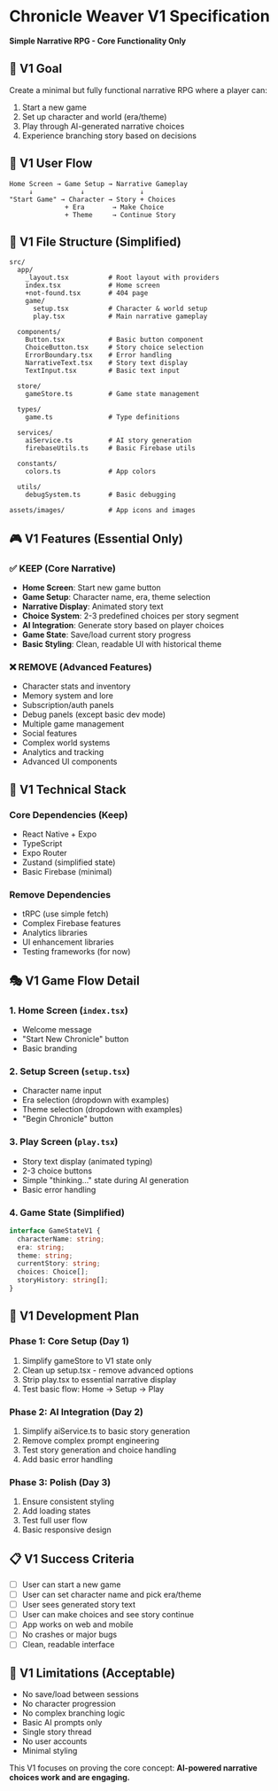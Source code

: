 # Chronicle Weaver V1 Specification
**Simple Narrative RPG - Core Functionality Only**

## 🎯 V1 Goal
Create a minimal but fully functional narrative RPG where a player can:
1. Start a new game
2. Set up character and world (era/theme)
3. Play through AI-generated narrative choices
4. Experience branching story based on decisions

## 📱 V1 User Flow
```
Home Screen → Game Setup → Narrative Gameplay
     ↓            ↓              ↓
"Start Game" → Character → Story + Choices
              + Era       → Make Choice
              + Theme     → Continue Story
```

## 📁 V1 File Structure (Simplified)
```
src/
  app/
    _layout.tsx          # Root layout with providers
    index.tsx            # Home screen
    +not-found.tsx       # 404 page
    game/
      setup.tsx          # Character & world setup
      play.tsx           # Main narrative gameplay
      
  components/
    Button.tsx           # Basic button component
    ChoiceButton.tsx     # Story choice selection
    ErrorBoundary.tsx    # Error handling
    NarrativeText.tsx    # Story text display
    TextInput.tsx        # Basic text input
    
  store/
    gameStore.ts         # Game state management
    
  types/
    game.ts              # Type definitions
    
  services/
    aiService.ts         # AI story generation
    firebaseUtils.ts     # Basic Firebase utils
    
  constants/
    colors.ts            # App colors
    
  utils/
    debugSystem.ts       # Basic debugging

assets/images/           # App icons and images
```

## 🎮 V1 Features (Essential Only)

### ✅ KEEP (Core Narrative)
- **Home Screen**: Start new game button
- **Game Setup**: Character name, era, theme selection
- **Narrative Display**: Animated story text
- **Choice System**: 2-3 predefined choices per story segment
- **AI Integration**: Generate story based on player choices
- **Game State**: Save/load current story progress
- **Basic Styling**: Clean, readable UI with historical theme

### ❌ REMOVE (Advanced Features)
- Character stats and inventory
- Memory system and lore
- Subscription/auth panels
- Debug panels (except basic dev mode)
- Multiple game management
- Social features
- Complex world systems
- Analytics and tracking
- Advanced UI components

## 🔧 V1 Technical Stack

### Core Dependencies (Keep)
- React Native + Expo
- TypeScript
- Expo Router
- Zustand (simplified state)
- Basic Firebase (minimal)

### Remove Dependencies
- tRPC (use simple fetch)
- Complex Firebase features
- Analytics libraries
- UI enhancement libraries
- Testing frameworks (for now)

## 🎭 V1 Game Flow Detail

### 1. Home Screen (`index.tsx`)
- Welcome message
- "Start New Chronicle" button
- Basic branding

### 2. Setup Screen (`setup.tsx`)
- Character name input
- Era selection (dropdown with examples)
- Theme selection (dropdown with examples)
- "Begin Chronicle" button

### 3. Play Screen (`play.tsx`)
- Story text display (animated typing)
- 2-3 choice buttons
- Simple "thinking..." state during AI generation
- Basic error handling

### 4. Game State (Simplified)
```typescript
interface GameStateV1 {
  characterName: string;
  era: string;
  theme: string;
  currentStory: string;
  choices: Choice[];
  storyHistory: string[];
}
```

## 🚀 V1 Development Plan

### Phase 1: Core Setup (Day 1)
1. Simplify gameStore to V1 state only
2. Clean up setup.tsx - remove advanced options
3. Strip play.tsx to essential narrative display
4. Test basic flow: Home → Setup → Play

### Phase 2: AI Integration (Day 2)
1. Simplify aiService.ts to basic story generation
2. Remove complex prompt engineering
3. Test story generation and choice handling
4. Add basic error handling

### Phase 3: Polish (Day 3)
1. Ensure consistent styling
2. Add loading states
3. Test full user flow
4. Basic responsive design

## 📋 V1 Success Criteria
- [ ] User can start a new game
- [ ] User can set character name and pick era/theme
- [ ] User sees generated story text
- [ ] User can make choices and see story continue
- [ ] App works on web and mobile
- [ ] No crashes or major bugs
- [ ] Clean, readable interface

## 🎯 V1 Limitations (Acceptable)
- No save/load between sessions
- No character progression
- No complex branching logic
- Basic AI prompts only
- Single story thread
- No user accounts
- Minimal styling

This V1 focuses on proving the core concept: **AI-powered narrative choices work and are engaging.**
